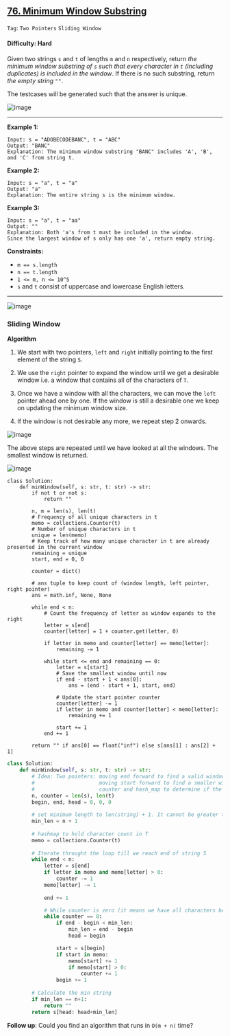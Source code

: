 ## [76. Minimum Window Substring](https://leetcode.com/problems/minimum-window-substring/)

```Tag```: ```Two Pointers``` ```Sliding Window```

#### Difficulty: Hard

Given two strings ```s``` and ```t``` of lengths ```m``` and ```n``` respectively, return _the minimum window substring of ```s``` such that every character in ```t``` (including duplicates) is included in the window_. If there is no such substring, return _the empty string ```""```_.

The testcases will be generated such that the answer is unique.

![image](https://user-images.githubusercontent.com/35042430/225948578-136cbb33-3dde-453d-a5bc-fb65fca9cd2d.png)

---

__Example 1:__
```
Input: s = "ADOBECODEBANC", t = "ABC"
Output: "BANC"
Explanation: The minimum window substring "BANC" includes 'A', 'B', and 'C' from string t.
```

__Example 2:__
```
Input: s = "a", t = "a"
Output: "a"
Explanation: The entire string s is the minimum window.
```

__Example 3:__
```
Input: s = "a", t = "aa"
Output: ""
Explanation: Both 'a's from t must be included in the window.
Since the largest window of s only has one 'a', return empty string.
```

__Constraints:__

- ```m == s.length```
- ```n == t.length```
- ```1 <= m, n <= 10^5```
- ```s``` and ```t``` consist of uppercase and lowercase English letters.
 
---

![image](https://leetcode.com/problems/minimum-window-substring/Figures/76/76_Minimum_Window_Substring_1.png)

### Sliding Window

__Algorithm__

1. We start with two pointers, ```left``` and ```right``` initially pointing to the first element of the string ```S```.

2. We use the ```right``` pointer to expand the window until we get a desirable window i.e. a window that contains all of the characters of ```T```.

3. Once we have a window with all the characters, we can move the ```left``` pointer ahead one by one. If the window is still a desirable one we keep on updating the minimum window size.

4. If the window is not desirable any more, we repeat step 2 onwards.

![image](https://leetcode.com/problems/minimum-window-substring/Figures/76/76_Minimum_Window_Substring_2.png)

The above steps are repeated until we have looked at all the windows. The smallest window is returned.

![image](https://leetcode.com/problems/minimum-window-substring/Figures/76/76_Minimum_Window_Substring_3.png)

```Pythton
class Solution:
    def minWindow(self, s: str, t: str) -> str:
        if not t or not s:
            return ""

        n, m = len(s), len(t)
        # Frequency of all unique characters in t
        memo = collections.Counter(t)
        # Number of unique characters in t
        unique = len(memo)
        # Keep track of how many unique character in t are already presented in the current window
        remaining = unique
        start, end = 0, 0

        counter = dict()

        # ans tuple to keep count of (window length, left pointer, right pointer)
        ans = math.inf, None, None

        while end < n:
            # Count the frequency of letter as window expands to the right
            letter = s[end]
            counter[letter] = 1 + counter.get(letter, 0)

            if letter in memo and counter[letter] == memo[letter]:
                remaining -= 1
            
            while start <= end and remaining == 0:
                letter = s[start]
                # Save the smallest window until now
                if end - start + 1 < ans[0]:
                    ans = (end - start + 1, start, end)
                
                # Update the start pointer counter
                counter[letter] -= 1
                if letter in memo and counter[letter] < memo[letter]:
                    remaining += 1

                start += 1
            end += 1

        return "" if ans[0] == float("inf") else s[ans[1] : ans[2] + 1]
```

```Python
class Solution:
    def minWindow(self, s: str, t: str) -> str:
        # Idea: Two pointers: moving end forward to find a valid window,
        #                     moving start forward to find a smaller window
        #                     counter and hash_map to determine if the window is valid or not
        n, counter = len(s), len(t)
        begin, end, head = 0, 0, 0 
        
        # set minimum length to len(string) + 1. It cannot be greater than that
        min_len = n + 1        
        
        # hashmap to hold character count in T
        memo = collections.Counter(t)
            
        # Iterate throught the loop till we reach end of string S   
        while end < n:
            letter = s[end]
            if letter in memo and memo[letter] > 0:
                counter -= 1
            memo[letter] -= 1
                
            end += 1            

            # While counter is zero (it means we have all characters between begin and end), calculate the length and min_length
            while counter == 0:
                if end - begin < min_len:
                    min_len = end - begin
                    head = begin

                start = s[begin]
                if start in memo:
                    memo[start] += 1
                    if memo[start] > 0: 
                        counter += 1                
                begin += 1
        
        # Calculate the min string
        if min_len == n+1:
            return ""
        return s[head: head+min_len]
```

__Follow up__: Could you find an algorithm that runs in ```O(m + n)``` time?
